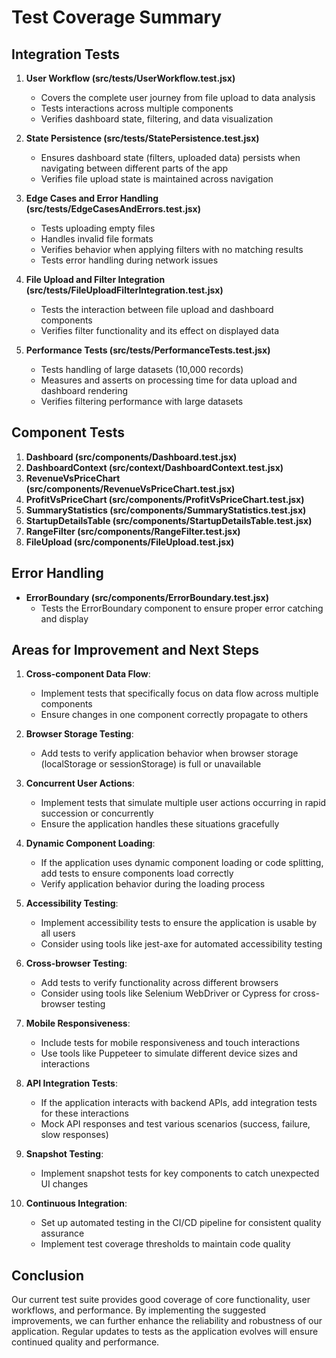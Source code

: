 # Test Coverage Summary

## Integration Tests

1. **User Workflow (src/__tests__/UserWorkflow.test.jsx)**
   - Covers the complete user journey from file upload to data analysis
   - Tests interactions across multiple components
   - Verifies dashboard state, filtering, and data visualization

2. **State Persistence (src/__tests__/StatePersistence.test.jsx)**
   - Ensures dashboard state (filters, uploaded data) persists when navigating between different parts of the app
   - Verifies file upload state is maintained across navigation

3. **Edge Cases and Error Handling (src/__tests__/EdgeCasesAndErrors.test.jsx)**
   - Tests uploading empty files
   - Handles invalid file formats
   - Verifies behavior when applying filters with no matching results
   - Tests error handling during network issues

4. **File Upload and Filter Integration (src/__tests__/FileUploadFilterIntegration.test.jsx)**
   - Tests the interaction between file upload and dashboard components
   - Verifies filter functionality and its effect on displayed data

5. **Performance Tests (src/__tests__/PerformanceTests.test.jsx)**
   - Tests handling of large datasets (10,000 records)
   - Measures and asserts on processing time for data upload and dashboard rendering
   - Verifies filtering performance with large datasets

## Component Tests

1. **Dashboard (src/components/Dashboard.test.jsx)**
2. **DashboardContext (src/context/DashboardContext.test.jsx)**
3. **RevenueVsPriceChart (src/components/RevenueVsPriceChart.test.jsx)**
4. **ProfitVsPriceChart (src/components/ProfitVsPriceChart.test.jsx)**
5. **SummaryStatistics (src/components/SummaryStatistics.test.jsx)**
6. **StartupDetailsTable (src/components/StartupDetailsTable.test.jsx)**
7. **RangeFilter (src/components/RangeFilter.test.jsx)**
8. **FileUpload (src/components/FileUpload.test.jsx)**

## Error Handling

- **ErrorBoundary (src/components/ErrorBoundary.test.jsx)**
  - Tests the ErrorBoundary component to ensure proper error catching and display

## Areas for Improvement and Next Steps

1. **Cross-component Data Flow**:
   - Implement tests that specifically focus on data flow across multiple components
   - Ensure changes in one component correctly propagate to others

2. **Browser Storage Testing**:
   - Add tests to verify application behavior when browser storage (localStorage or sessionStorage) is full or unavailable

3. **Concurrent User Actions**:
   - Implement tests that simulate multiple user actions occurring in rapid succession or concurrently
   - Ensure the application handles these situations gracefully

4. **Dynamic Component Loading**:
   - If the application uses dynamic component loading or code splitting, add tests to ensure components load correctly
   - Verify application behavior during the loading process

5. **Accessibility Testing**:
   - Implement accessibility tests to ensure the application is usable by all users
   - Consider using tools like jest-axe for automated accessibility testing

6. **Cross-browser Testing**:
   - Add tests to verify functionality across different browsers
   - Consider using tools like Selenium WebDriver or Cypress for cross-browser testing

7. **Mobile Responsiveness**:
   - Include tests for mobile responsiveness and touch interactions
   - Use tools like Puppeteer to simulate different device sizes and interactions

8. **API Integration Tests**:
   - If the application interacts with backend APIs, add integration tests for these interactions
   - Mock API responses and test various scenarios (success, failure, slow responses)

9. **Snapshot Testing**:
   - Implement snapshot tests for key components to catch unexpected UI changes

10. **Continuous Integration**:
    - Set up automated testing in the CI/CD pipeline for consistent quality assurance
    - Implement test coverage thresholds to maintain code quality

## Conclusion

Our current test suite provides good coverage of core functionality, user workflows, and performance. By implementing the suggested improvements, we can further enhance the reliability and robustness of our application. Regular updates to tests as the application evolves will ensure continued quality and performance.